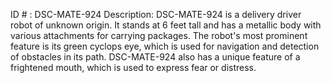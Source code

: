 ID # : DSC-MATE-924
Description: DSC-MATE-924 is a delivery driver robot of unknown origin. It stands at 6 feet tall and has a metallic body with various attachments for carrying packages. The robot's most prominent feature is its green cyclops eye, which is used for navigation and detection of obstacles in its path. DSC-MATE-924 also has a unique feature of a frightened mouth, which is used to express fear or distress.